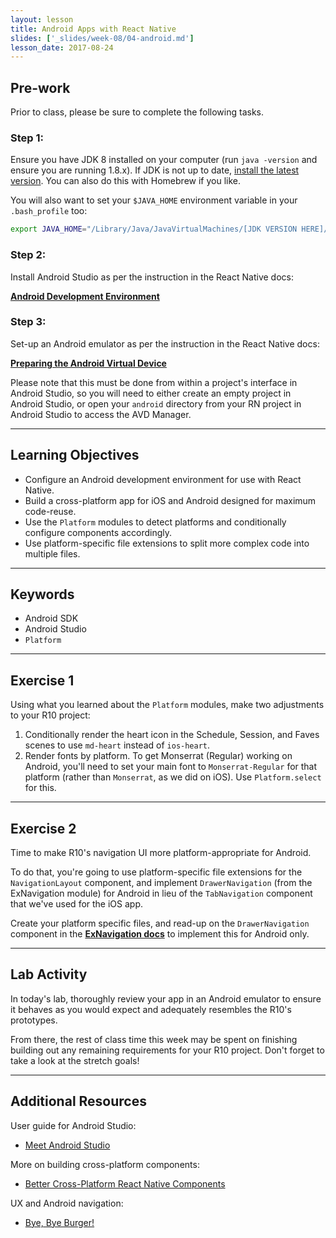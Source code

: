 ```yaml
---
layout: lesson
title: Android Apps with React Native
slides: ['_slides/week-08/04-android.md']
lesson_date: 2017-08-24
---
```


## Pre-work

Prior to class, please be sure to complete the following tasks.

### Step 1:

Ensure you have JDK 8 installed on your computer (run `java -version` and ensure you are running 1.8.x). If JDK is not up to date, [install the latest version](https://docs.oracle.com/javase/8/docs/technotes/guides/install/mac_jdk.html). You can also do this with Homebrew if you like.

You will also want to set your `$JAVA_HOME` environment variable in your `.bash_profile` too:

```bash
export JAVA_HOME="/Library/Java/JavaVirtualMachines/[JDK VERSION HERE]/Contents/Home"
```

### Step 2:

Install Android Studio as per the instruction in the React Native docs:

**[Android Development Environment](https://facebook.github.io/react-native/docs/getting-started.html#android-development-environment)**


### Step 3:

Set-up an Android emulator as per the instruction in the React Native docs:

**[Preparing the Android Virtual Device](https://facebook.github.io/react-native/docs/getting-started.html#preparing-the-android-device)**

Please note that this must be done from within a project's interface in Android Studio, so you will need to either create an empty project in Android Studio, or open your `android` directory from your RN project in Android Studio to access the AVD Manager.

---

## Learning Objectives

- Configure an Android development environment for use with React Native.
- Build a cross-platform app for iOS and Android designed for maximum code-reuse.
- Use the `Platform` modules to detect platforms and conditionally configure components accordingly.
- Use platform-specific file extensions to split more complex code into multiple files.  

---

## Keywords

- Android SDK
- Android Studio
- `Platform`

---

## Exercise 1

Using what you learned about the `Platform` modules, make two adjustments to your R10 project:

1. Conditionally render the heart icon in the Schedule, Session, and Faves scenes to use `md-heart` instead of `ios-heart`.
2. Render fonts by platform. To get Monserrat (Regular) working on Android, you'll need to set your main font to `Monserrat-Regular` for that platform (rather than `Monserrat`, as we did on iOS). Use `Platform.select` for this.

---

## Exercise 2

Time to make R10's navigation UI more platform-appropriate for Android.

To do that, you're going to use platform-specific file extensions for the `NavigationLayout` component, and implement `DrawerNavigation` (from the ExNavigation module) for Android in lieu of the `TabNavigation` component that we've used for the iOS app.

Create your platform specific files, and read-up on the `DrawerNavigation` component in the **[ExNavigation docs](https://github.com/exponentjs/ex-navigation#drawernavigation)** to implement this for Android only.

---

## Lab Activity

In today's lab, thoroughly review your app in an Android emulator to ensure it behaves as you would expect and adequately resembles the R10's prototypes.

From there, the rest of class time this week may be spent on finishing building out any remaining requirements for your R10 project. Don't forget to take a look at the stretch goals!

---

## Additional Resources

User guide for Android Studio:

- [Meet Android Studio](https://developer.android.com/studio/intro/index.html)

More on building cross-platform components:

- [Better Cross-Platform React Native Components](https://medium.com/differential/better-cross-platform-react-native-components-cb8aadeba472#.jyrww11oo)

UX and Android navigation:

- [Bye, Bye Burger!](https://medium.com/startup-grind/bye-bye-burger-5bd963806015#.rbncat6ic)
